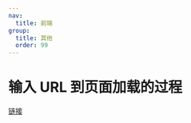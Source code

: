 ```yaml
---
nav:
  title: 前端
group:
  title: 其他
  order: 99
---
```


# 输入 URL 到页面加载的过程

[链接](http://www.dailichun.com/2018/03/12/whenyouenteraurl.html)
